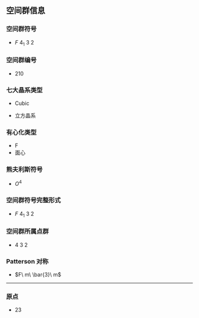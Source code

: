 

## 空间群信息

### 空间群符号

- $F\ 4_1\ 3\ 2$

### 空间群编号

-  210

### 七大晶系类型

- Cubic

- 立方晶系

### 有心化类型

- F
- 面心

### 熊夫利斯符号

- $O^{4}$

### 空间群符号完整形式

- $F\ 4_1\ 3\ 2$

### 空间群所属点群

- $4\ 3\ 2$

### Patterson 对称

- $F\ m\ \bar{3}\ m$

---

### 原点

- 23

